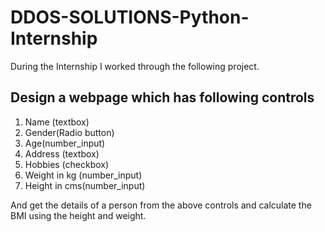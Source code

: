 # DDOS-SOLUTIONS-Python-Internship
During the Internship I worked through the following project.

## Design a webpage which has following controls

1.	Name (textbox)
2.	Gender(Radio button)
3.	Age(number_input)
4.	Address (textbox)
5.	Hobbies (checkbox)
6.	Weight in kg (number_input)
7.	Height in cms(number_input)

And get the details of a person from the above controls and calculate the BMI using the height and weight.
